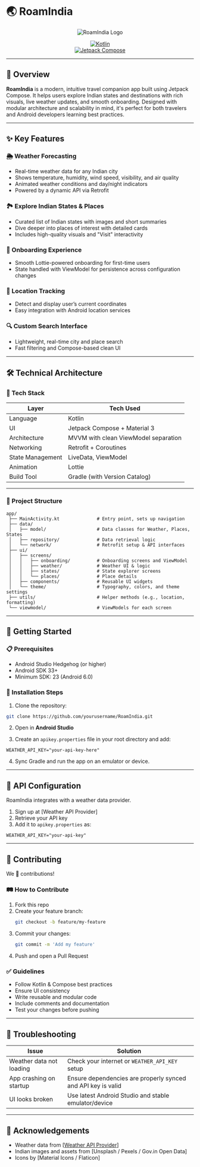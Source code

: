 # 🌏 RoamIndia

<div align="center">

![RoamIndia Logo](https://via.placeholder.com/150)

[![Kotlin](https://img.shields.io/badge/kotlin-1.9.0-blue.svg)](https://kotlinlang.org/)  
[![Jetpack Compose](https://img.shields.io/badge/Jetpack%20Compose-Latest-green.svg)](https://developer.android.com/jetpack/compose)  

</div>

---

## 📱 Overview

**RoamIndia** is a modern, intuitive travel companion app built using Jetpack Compose. It helps users explore Indian states and destinations with rich visuals, live weather updates, and smooth onboarding. Designed with modular architecture and scalability in mind, it's perfect for both travelers and Android developers learning best practices.

---

## ✨ Key Features

### 🌦️ Weather Forecasting
- Real-time weather data for any Indian city
- Shows temperature, humidity, wind speed, visibility, and air quality
- Animated weather conditions and day/night indicators
- Powered by a dynamic API via Retrofit

### 🏞️ Explore Indian States & Places
- Curated list of Indian states with images and short summaries
- Dive deeper into places of interest with detailed cards
- Includes high-quality visuals and "Visit" interactivity

### 🚀 Onboarding Experience
- Smooth Lottie-powered onboarding for first-time users
- State handled with ViewModel for persistence across configuration changes

### 📍 Location Tracking
- Detect and display user’s current coordinates
- Easy integration with Android location services

### 🔍 Custom Search Interface
- Lightweight, real-time city and place search
- Fast filtering and Compose-based clean UI

---

## 🛠️ Technical Architecture

### 🧱 Tech Stack
| Layer            | Tech Used                                 |
|------------------|--------------------------------------------|
| Language         | Kotlin                                     |
| UI               | Jetpack Compose + Material 3               |
| Architecture     | MVVM with clean ViewModel separation       |
| Networking       | Retrofit + Coroutines                      |
| State Management | LiveData, ViewModel                        |
| Animation        | Lottie                                     |
| Build Tool       | Gradle (with Version Catalog)              |

---

### 🧩 Project Structure

```
app/
 ├── MainActivity.kt              # Entry point, sets up navigation
 ├── data/
 │   ├── model/                   # Data classes for Weather, Places, States
 │   ├── repository/              # Data retrieval logic
 │   └── network/                 # Retrofit setup & API interfaces
 ├── ui/
 │   ├── screens/
 │   │   ├── onboarding/          # Onboarding screens and ViewModel
 │   │   ├── weather/             # Weather UI & logic
 │   │   ├── states/              # State explorer screens
 │   │   └── places/              # Place details
 │   ├── components/              # Reusable UI widgets
 │   └── theme/                   # Typography, colors, and theme settings
 ├── utils/                       # Helper methods (e.g., location, formatting)
 └── viewmodel/                   # ViewModels for each screen
```

---

## 🚀 Getting Started

### 📋 Prerequisites
- Android Studio Hedgehog (or higher)
- Android SDK 33+
- Minimum SDK: 23 (Android 6.0)

### 🧪 Installation Steps

1. Clone the repository:
```bash
git clone https://github.com/yourusername/RoamIndia.git
```

2. Open in **Android Studio**

3. Create an `apikey.properties` file in your root directory and add:
```properties
WEATHER_API_KEY="your-api-key-here"
```

4. Sync Gradle and run the app on an emulator or device.

---

## 🔑 API Configuration

RoamIndia integrates with a weather data provider.

1. Sign up at [Weather API Provider]  
2. Retrieve your API key  
3. Add it to `apikey.properties` as:
```properties
WEATHER_API_KEY="your-api-key"
```

---

## 🤝 Contributing

We 💖 contributions!

### 🛤 How to Contribute
1. Fork this repo
2. Create your feature branch:
   ```bash
   git checkout -b feature/my-feature
   ```
3. Commit your changes:
   ```bash
   git commit -m 'Add my feature'
   ```
4. Push and open a Pull Request

### ✅ Guidelines
- Follow Kotlin & Compose best practices
- Ensure UI consistency
- Write reusable and modular code
- Include comments and documentation
- Test your changes before pushing

---

## 🐞 Troubleshooting

| Issue                        | Solution                                                           |
|-----------------------------|--------------------------------------------------------------------|
| Weather data not loading    | Check your internet or `WEATHER_API_KEY` setup                    |
| App crashing on startup     | Ensure dependencies are properly synced and API key is valid      |
| UI looks broken             | Use latest Android Studio and stable emulator/device              |

---

## 🙌 Acknowledgements

- Weather data from [[Weather API Provider](https://www.weatherapi.com/)]  
- Indian images and assets from [Unsplash / Pexels / Gov.in Open Data]  
- Icons by [Material Icons / Flaticon]
